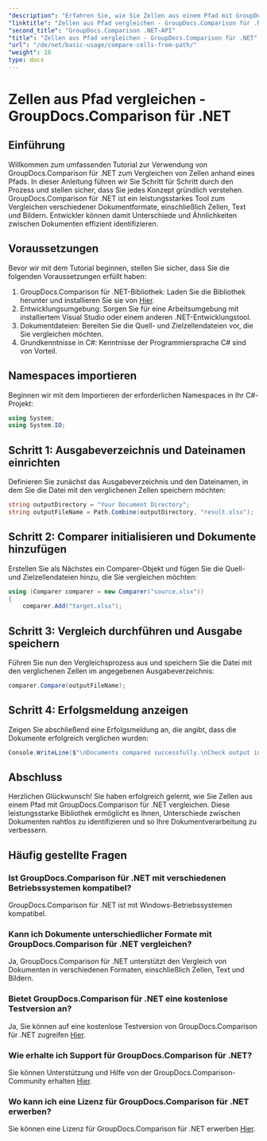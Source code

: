 ```yaml
---
"description": "Erfahren Sie, wie Sie Zellen aus einem Pfad mit GroupDocs.Comparison für .NET vergleichen. Identifizieren Sie effizient Unterschiede zwischen Dokumenten."
"linktitle": "Zellen aus Pfad vergleichen - GroupDocs.Comparison für .NET"
"second_title": "GroupDocs.Comparison .NET-API"
"title": "Zellen aus Pfad vergleichen - GroupDocs.Comparison für .NET"
"url": "/de/net/basic-usage/compare-cells-from-path/"
"weight": 10
type: docs
---
```

# Zellen aus Pfad vergleichen - GroupDocs.Comparison für .NET

## Einführung
Willkommen zum umfassenden Tutorial zur Verwendung von GroupDocs.Comparison für .NET zum Vergleichen von Zellen anhand eines Pfads. In dieser Anleitung führen wir Sie Schritt für Schritt durch den Prozess und stellen sicher, dass Sie jedes Konzept gründlich verstehen. GroupDocs.Comparison für .NET ist ein leistungsstarkes Tool zum Vergleichen verschiedener Dokumentformate, einschließlich Zellen, Text und Bildern. Entwickler können damit Unterschiede und Ähnlichkeiten zwischen Dokumenten effizient identifizieren.
## Voraussetzungen
Bevor wir mit dem Tutorial beginnen, stellen Sie sicher, dass Sie die folgenden Voraussetzungen erfüllt haben:
1. GroupDocs.Comparison für .NET-Bibliothek: Laden Sie die Bibliothek herunter und installieren Sie sie von [Hier](https://releases.groupdocs.com/comparison/net/).
2. Entwicklungsumgebung: Sorgen Sie für eine Arbeitsumgebung mit installiertem Visual Studio oder einem anderen .NET-Entwicklungstool.
3. Dokumentdateien: Bereiten Sie die Quell- und Zielzellendateien vor, die Sie vergleichen möchten.
4. Grundkenntnisse in C#: Kenntnisse der Programmiersprache C# sind von Vorteil.

## Namespaces importieren
Beginnen wir mit dem Importieren der erforderlichen Namespaces in Ihr C#-Projekt:
```csharp
using System;
using System.IO;
```
## Schritt 1: Ausgabeverzeichnis und Dateinamen einrichten
Definieren Sie zunächst das Ausgabeverzeichnis und den Dateinamen, in dem Sie die Datei mit den verglichenen Zellen speichern möchten:
```csharp
string outputDirectory = "Your Document Directory";
string outputFileName = Path.Combine(outputDirectory, "result.xlsx");
```
## Schritt 2: Comparer initialisieren und Dokumente hinzufügen
Erstellen Sie als Nächstes ein Comparer-Objekt und fügen Sie die Quell- und Zielzellendateien hinzu, die Sie vergleichen möchten:
```csharp
using (Comparer comparer = new Comparer("source.xlsx"))
{
    comparer.Add("target.xlsx");
```
## Schritt 3: Vergleich durchführen und Ausgabe speichern
Führen Sie nun den Vergleichsprozess aus und speichern Sie die Datei mit den verglichenen Zellen im angegebenen Ausgabeverzeichnis:
```csharp
comparer.Compare(outputFileName);
```
## Schritt 4: Erfolgsmeldung anzeigen
Zeigen Sie abschließend eine Erfolgsmeldung an, die angibt, dass die Dokumente erfolgreich verglichen wurden:
```csharp
Console.WriteLine($"\nDocuments compared successfully.\nCheck output in {outputDirectory}.");
```

## Abschluss
Herzlichen Glückwunsch! Sie haben erfolgreich gelernt, wie Sie Zellen aus einem Pfad mit GroupDocs.Comparison für .NET vergleichen. Diese leistungsstarke Bibliothek ermöglicht es Ihnen, Unterschiede zwischen Dokumenten nahtlos zu identifizieren und so Ihre Dokumentverarbeitung zu verbessern.
## Häufig gestellte Fragen
### Ist GroupDocs.Comparison für .NET mit verschiedenen Betriebssystemen kompatibel?
GroupDocs.Comparison für .NET ist mit Windows-Betriebssystemen kompatibel.
### Kann ich Dokumente unterschiedlicher Formate mit GroupDocs.Comparison für .NET vergleichen?
Ja, GroupDocs.Comparison für .NET unterstützt den Vergleich von Dokumenten in verschiedenen Formaten, einschließlich Zellen, Text und Bildern.
### Bietet GroupDocs.Comparison für .NET eine kostenlose Testversion an?
Ja, Sie können auf eine kostenlose Testversion von GroupDocs.Comparison für .NET zugreifen [Hier](https://releases.groupdocs.com/).
### Wie erhalte ich Support für GroupDocs.Comparison für .NET?
Sie können Unterstützung und Hilfe von der GroupDocs.Comparison-Community erhalten [Hier](https://forum.groupdocs.com/c/comparison/12).
### Wo kann ich eine Lizenz für GroupDocs.Comparison für .NET erwerben?
Sie können eine Lizenz für GroupDocs.Comparison für .NET erwerben [Hier](https://purchase.groupdocs.com/buy).